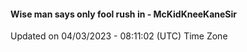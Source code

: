 #### Wise man says only fool rush in - McKidKneeKaneSir
Updated on 04/03/2023 - 08:11:02 (UTC) Time Zone
